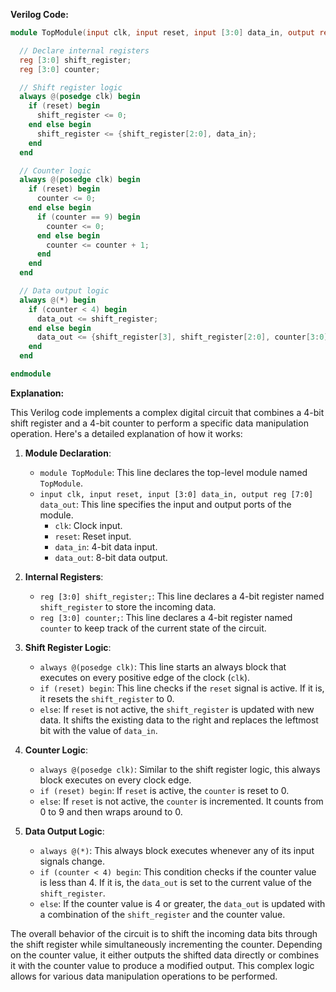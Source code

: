 **Verilog Code:**

```verilog
module TopModule(input clk, input reset, input [3:0] data_in, output reg [7:0] data_out);

  // Declare internal registers
  reg [3:0] shift_register;
  reg [3:0] counter;

  // Shift register logic
  always @(posedge clk) begin
    if (reset) begin
      shift_register <= 0;
    end else begin
      shift_register <= {shift_register[2:0], data_in};
    end
  end

  // Counter logic
  always @(posedge clk) begin
    if (reset) begin
      counter <= 0;
    end else begin
      if (counter == 9) begin
        counter <= 0;
      end else begin
        counter <= counter + 1;
      end
    end
  end

  // Data output logic
  always @(*) begin
    if (counter < 4) begin
      data_out <= shift_register;
    end else begin
      data_out <= {shift_register[3], shift_register[2:0], counter[3:0]};
    end
  end

endmodule
```

**Explanation:**

This Verilog code implements a complex digital circuit that combines a 4-bit shift register and a 4-bit counter to perform a specific data manipulation operation. Here's a detailed explanation of how it works:

1. **Module Declaration**:

   - `module TopModule`: This line declares the top-level module named `TopModule`.
   - `input clk, input reset, input [3:0] data_in, output reg [7:0] data_out`: This line specifies the input and output ports of the module.
     - `clk`: Clock input.
     - `reset`: Reset input.
     - `data_in`: 4-bit data input.
     - `data_out`: 8-bit data output.

2. **Internal Registers**:

   - `reg [3:0] shift_register;`: This line declares a 4-bit register named `shift_register` to store the incoming data.
   - `reg [3:0] counter;`: This line declares a 4-bit register named `counter` to keep track of the current state of the circuit.

3. **Shift Register Logic**:

   - `always @(posedge clk)`: This line starts an always block that executes on every positive edge of the clock (`clk`).
   - `if (reset) begin`: This line checks if the `reset` signal is active. If it is, it resets the `shift_register` to 0.
   - `else`: If `reset` is not active, the `shift_register` is updated with new data. It shifts the existing data to the right and replaces the leftmost bit with the value of `data_in`.

4. **Counter Logic**:

   - `always @(posedge clk)`: Similar to the shift register logic, this always block executes on every clock edge.
   - `if (reset) begin`: If `reset` is active, the `counter` is reset to 0.
   - `else`: If `reset` is not active, the `counter` is incremented. It counts from 0 to 9 and then wraps around to 0.

5. **Data Output Logic**:

   - `always @(*)`: This always block executes whenever any of its input signals change.
   - `if (counter < 4) begin`: This condition checks if the counter value is less than 4. If it is, the `data_out` is set to the current value of the `shift_register`.
   - `else`: If the counter value is 4 or greater, the `data_out` is updated with a combination of the `shift_register` and the counter value.

The overall behavior of the circuit is to shift the incoming data bits through the shift register while simultaneously incrementing the counter. Depending on the counter value, it either outputs the shifted data directly or combines it with the counter value to produce a modified output. This complex logic allows for various data manipulation operations to be performed.